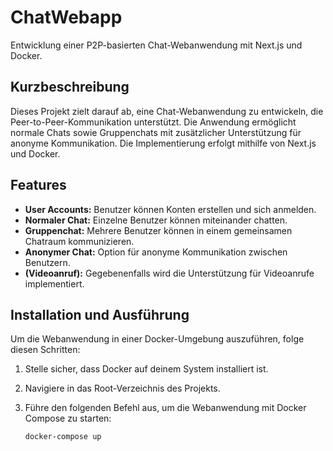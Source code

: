 # ChatWebapp

Entwicklung einer P2P-basierten Chat-Webanwendung mit Next.js und Docker.

## Kurzbeschreibung

Dieses Projekt zielt darauf ab, eine Chat-Webanwendung zu entwickeln, die Peer-to-Peer-Kommunikation unterstützt. Die Anwendung ermöglicht normale Chats sowie Gruppenchats mit zusätzlicher Unterstützung für anonyme Kommunikation. Die Implementierung erfolgt mithilfe von Next.js und Docker.

## Features

- **User Accounts:** Benutzer können Konten erstellen und sich anmelden.
- **Normaler Chat:** Einzelne Benutzer können miteinander chatten.
- **Gruppenchat:** Mehrere Benutzer können in einem gemeinsamen Chatraum kommunizieren.
- **Anonymer Chat:** Option für anonyme Kommunikation zwischen Benutzern.
- **(Videoanruf):** Gegebenenfalls wird die Unterstützung für Videoanrufe implementiert.

## Installation und Ausführung

Um die Webanwendung in einer Docker-Umgebung auszuführen, folge diesen Schritten:

1. Stelle sicher, dass Docker auf deinem System installiert ist.

2. Navigiere in das Root-Verzeichnis des Projekts.

3. Führe den folgenden Befehl aus, um die Webanwendung mit Docker Compose zu starten:

   ```bash
   docker-compose up
